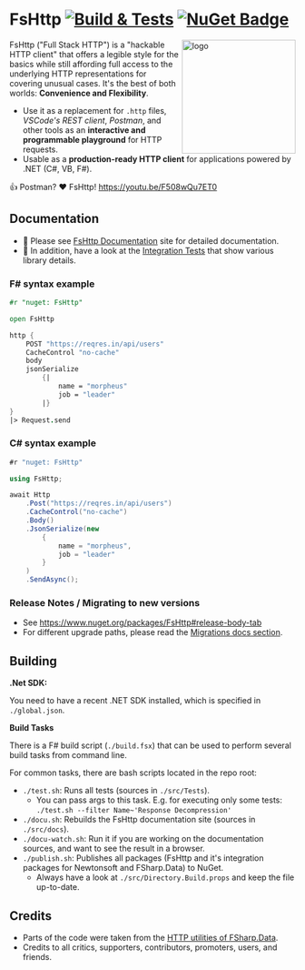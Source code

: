 # FsHttp [![Build & Tests](https://github.com/fsprojects/FsHttp/actions/workflows/build-and-test.yml/badge.svg?branch=master)](https://github.com/fsprojects/FsHttp/actions/workflows/build-and-test.yml) [![NuGet Badge](https://buildstats.info/nuget/FsHttp)](https://www.nuget.org/packages/FsHttp)

<img align="right" width="200" alt='logo' src='https://raw.githubusercontent.com/fsprojects/FsHttp/master/docs/img/logo_big.png' />

FsHttp ("Full Stack HTTP") is a "hackable HTTP client" that offers a legible style for the basics while still affording full access to the underlying HTTP representations for covering unusual cases. It's the best of both worlds: **Convenience and Flexibility**.

* Use it as a replacement for `.http` files, *VSCode's REST client*, *Postman*, and other tools as an **interactive and programmable playground** for HTTP requests.
* Usable as a **production-ready HTTP client** for applications powered by .NET (C#, VB, F#).

👍 Postman? ❤️ FsHttp! https://youtu.be/F508wQu7ET0

## Documentation

* 📖 Please see [FsHttp Documentation](https://fsprojects.github.io/FsHttp) site for detailed documentation.
* 🧪 In addition, have a look at the [Integration Tests](https://github.com/fsprojects/FsHttp/tree/master/src/Tests) that show various library details.

### F# syntax example

```fsharp
#r "nuget: FsHttp"

open FsHttp

http {
    POST "https://reqres.in/api/users"
    CacheControl "no-cache"
    body
    jsonSerialize
        {|
            name = "morpheus"
            job = "leader"
        |}
}
|> Request.send
```

### C# syntax example

```csharp
#r "nuget: FsHttp"

using FsHttp;

await Http
    .Post("https://reqres.in/api/users")
    .CacheControl("no-cache")
    .Body()
    .JsonSerialize(new
        {
            name = "morpheus",
            job = "leader"
        }
    )
    .SendAsync();
```

### Release Notes / Migrating to new versions

* See https://www.nuget.org/packages/FsHttp#release-body-tab
* For different upgrade paths, please read the [Migrations docs section](https://fsprojects.github.io/FsHttp/Release_Notes.html).

## Building

**.Net SDK:**

You need to have a recent .NET SDK installed, which is specified in `./global.json`.

**Build Tasks**

There is a F# build script (`./build.fsx`) that can be used to perform several build tasks from command line.

For common tasks, there are bash scripts located in the repo root:

* `./test.sh`: Runs all tests (sources in `./src/Tests`).
  * You can pass args to this task. E.g. for executing only some tests:
    `./test.sh --filter Name~'Response Decompression'`
* `./docu.sh`: Rebuilds the FsHttp documentation site (sources in `./src/docs`).
* `./docu-watch.sh`: Run it if you are working on the documentation sources, and want to see the result in a browser.
* `./publish.sh`: Publishes all packages (FsHttp and it's integration packages for Newtonsoft and FSharp.Data) to NuGet.
  * Always have a look at `./src/Directory.Build.props` and keep the file up-to-date.

## Credits

* Parts of the code were taken from the [HTTP utilities of FSharp.Data](https://fsprojects.github.io/FSharp.Data/library/Http.html).
* Credits to all critics, supporters, contributors, promoters, users, and friends.
